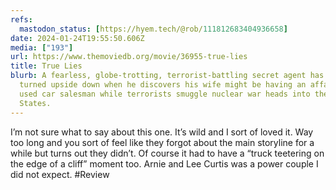 ```yaml
---
refs:
  mastodon_status: [https://hyem.tech/@rob/111812683404936658]
date: 2024-01-24T19:55:50.606Z
media: ["193"]
url: https://www.themoviedb.org/movie/36955-true-lies
title: True Lies
blurb: A fearless, globe-trotting, terrorist-battling secret agent has his life
  turned upside down when he discovers his wife might be having an affair with a
  used car salesman while terrorists smuggle nuclear war heads into the United
  States.
---
```


I’m not sure what to say about this one. It’s wild and I sort of loved it. Way too long and you sort of feel like they forgot about the main storyline for a while but turns out they didn’t. Of course it had to have a “truck teetering on the edge of a cliff” moment too. Arnie and Lee Curtis was a power couple I did not expect. #Review
